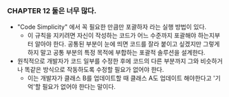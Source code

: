### CHAPTER 12 둘은 너무 많다.



- "Code Simplicity" 에서 꼭 필요한 만큼만 포괄하자 라는 실행 방법이 있다. 
    - 이 규칙을 지키려면 자신이 작성하는 코드가 어느 수준까지 포괄해야 하는지부터 알아야 한다. 
    공통된 부분이 눈에 띄면 코드를 잘라 붙이고 싶겠지만 그렇게 하지 말고 공통 부분의 특정 목적에 부합하는 
      포괄적 솔루션을 설계한다. 
- 원칙적으로 개발자가 코드 일부를 수정한 후에 코드의 다른 부분까지 그와 비슷하거나 똑같은 방식으로 
작동하도록 수정할 필요가 없어야 한다. 
    - 이는 개발자가 클래스 B를 업데이트할 때 클래스 A도 업데이트 해야한다고 '기억'할 필요가 없어야 한다는 말이다. 
